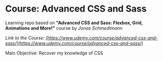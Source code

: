 # Course: Advanced CSS and Sass

Learning repo based on **"Advanced CSS and Sass: Flexbox, Grid, Animations and More!"** course by _Jonas Schmedtmann_

_Link to the Course: [https://www.udemy.com/course/advanced-css-and-sass/](https://www.udemy.com/course/advanced-css-and-sass/)_

Main Objective: Recover my knowledge of CSS
